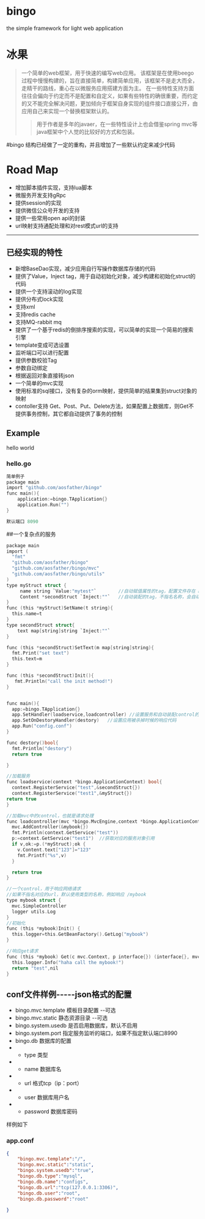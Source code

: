 # bingo
the simple framework for light web application

# 冰果
> 一个简单的web框架，用于快速的编写web应用。
该框架是在使用beego过程中慢慢构建的，旨在直接简单，构建简单应用，该框架不是走大而全，走精干的路线，重心在以微服务应用搭建方面为主。
在一些特性支持方面往往会偏向于约定而不是配置和自定义，如果有些特性的确很重要，而约定的又不能完全解决问题，更加倾向于框架自身实现的组件接口直接公开，由应用自己来实现一个替换框架默认的。
>  > 用于作者是多年的javaer，在一些特性设计上也会借鉴spring mvc等java框架中个人觉的比较好的方式和包装。


#bingo 结构已经做了一定的重构，并且增加了一些默认约定来减少代码

# Road Map
* 增加脚本插件实现，支持lua脚本
* 微服务开发支持gRpc
* 提供session的实现
* 提供微信公众号开发的支持
* 提供一些常用open api的封装
* url映射支持通配处理和对rest模式url的支持


------------------------------------------------
## 已经实现的特性
* 新增BaseDao实现，减少应用自行写操作数据库存储的代码
* 提供了Value，Inject tag，用于自动初始化对象，减少构建和初始化struct的代码
* 提供一个支持滚动的log实现
* 提供分布式lock实现
* 支持xml
* 支持redis cache
* 支持MQ-rabbit mq
* 提供了一个基于redis的倒排序搜索的实现，可以简单的实现一个简易的搜索引擎
* template变成可选设置
* 监听端口可以进行配置
*  提供参数校验Tag
*  参数自动绑定
*  根据返回对象直接转json
*  一个简单的mvc实现
*  使用标准的sql接口，没有复杂的orm映射，提供简单的结果集到struct对象的映射
*  contoller支持 Get、Post、Put、Delete方法，如果配置上数据库，则Get不提供事务控制，其它都自动提供了事务的控制

## Example
hello world
### hello.go

```c
简单例子
package main
import "github.com/aosfather/bingo"
func main(){
    application:=bingo.TApplication{}
    application.Run("")
}

默认端口 8090

```
##一个复杂点的服务
```c
package main
import (
  "fmt"
  "github.com/aosfather/bingo"
  "github.com/aosfather/bingo/mvc"
  "github.com/aosfather/bingo/utils"
)
type myStruct struct {
     name string `Value:"mytest"`        //自动赋值属性的tag，配置文件存在 mytest的属性值。如果不是公开的，则会调用Setxxx方法进行赋值
     Content *secondStruct `Inject:""`   //自动装配的tag，不指名名称，会自动装配对应类型的。如果属性不是公开的，则会调用Setxxx方法
}
func (this *myStruct)SetName(t string){
  this.name=t
}
type secondStruct struct{
    text map[string]string `Inject:""`
}

func (this *secondStruct)SetText(m map[string]string){
  fmt.Print("set text")
  this.text=m
}

func (this *secondStruct)Init(){
   fmt.Println("call the init method!")
}


func main(){
  app:=bingo.TApplication{}
  app.SetHandler(loadservice,loadcontroller) //设置服务和自动装配control的方法
  app.SetOnDestoryHandler(destory)   //设置应用被杀掉时候的响应代码
  app.Run("config.conf")
}

func destory()bool{
  fmt.Println("destory")
  return true

}

//加载服务
func loadservice(context *bingo.ApplicationContext) bool{
  context.RegisterService("test",&secondStruct{})
  context.RegisterService("test1",&myStruct{})
return true
}

//加载mvc中的control，也就是请求处理
func loadcontroller(mvc *bingo.MvcEngine,context *bingo.ApplicationContext) bool {
  mvc.AddController(&mybook{})
  fmt.Println(context.GetService("test"))
  p:=context.GetService("test1")  //获取对应的服务对象引用
  if v,ok:=p.(*myStruct);ok {
    v.Content.text["123"]="123"
    fmt.Printf("%s",v)
  }

  return true
}

//一个control，用于响应网络请求
//如果不指名对应的url，默认使用类型的名称，例如响应 /mybook
type mybook struct {
  mvc.SimpleController
  logger utils.Log
}
//初始化
func (this *mybook)Init() {
  this.logger=this.GetBeanFactory().GetLog("mybook")
}

//响应get请求
func (this *mybook) Get(c mvc.Context, p interface{}) (interface{}, mvc.BingoError) {
  this.logger.Info("haha call the mybook!")
  return "test",nil
}


```



## conf文件样例-----json格式的配置
* bingo.mvc.template 模板目录配置  --可选
* bingo.mvc.static  静态资源目录   --可选
* bingo.system.usedb 是否启用数据库，默认不启用
* bingo.system.port 指定服务监听的端口，如果不指定默认端口8990
* bingo.db 数据库的配置
* * type 类型
* * name 数据库名
* * url 格式tcp（ip：port） 
* * user 数据库用户名
* * password 数据库密码

样例如下
### app.conf
```json
{
	"bingo.mvc.template":"/",
	"bingo.mvc.static":"static",
	"bingo.system.usedb":"true",
	"bingo.db.type":"mysql",
	"bingo.db.name":"configs",
	"bingo.db.url":"tcp(127.0.0.1:3306)",
	"bingo.db.user":"root",
	"bingo.db.password":"root"
	
}
```

